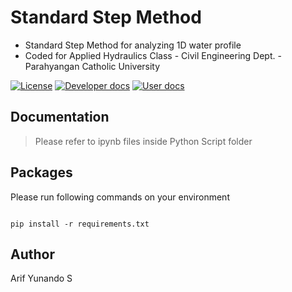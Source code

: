 # Standard Step Method
* Standard Step Method for analyzing 1D water profile
* Coded for Applied Hydraulics Class - Civil Engineering Dept. - Parahyangan Catholic University

[![License](https://img.shields.io/badge/license-MIT-blue.svg)](https://raw.githubusercontent.com/Rfys/StandardStepMethod/main/LICENSE)
[![Developer docs](https://img.shields.io/badge/developer-docs-blue.svg)](https://www.linkedin.com/in/arifyunando/)
[![User docs](https://img.shields.io/badge/user-docs-blue.svg)](https://github.com/Rfys/StandardStepMethod/blob/main/Python%20Script/OpenChannel-SSM.ipynb)

## Documentation
> Please refer to ipynb files inside Python Script folder

## Packages
Please run following commands on your environment

```shell

pip install -r requirements.txt
```

## Author
Arif Yunando S
